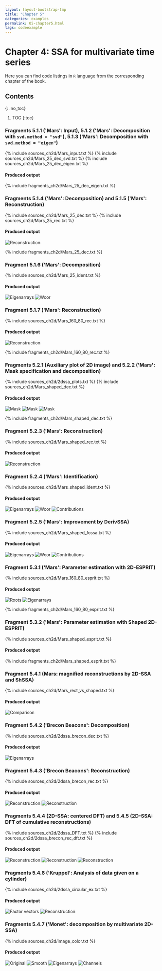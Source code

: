 ```yaml
---
layout: layout-bootstrap-tmp
title: "Chapter 5"
categories: examples
permalink: 05-chapter5.html
tags: codeexample
---
```


# Chapter 4: SSA for multivariate time series

Here you can find code listings in `R` language from the corresponding chapter of the book.

## Contents
{: .no_toc}
1. TOC
{:toc}

### Fragments 5.1.1 ('Mars': Input), 5.1.2 ('Mars': Decomposition with `svd.method = "svd"`), 5.1.3 ('Mars': Decomposition with `svd.method = "eigen"`)

{% include sources_ch2d/Mars_input.txt %}
{% include sources_ch2d/Mars_25_dec_svd.txt %}
{% include sources_ch2d/Mars_25_dec_eigen.txt %}

#### Produced output

{% include fragments_ch2d/Mars_25_dec_eigen.txt %}

### Fragments 5.1.4 ('Mars': Decomposition) and 5.1.5 ('Mars': Reconstruction)

{% include sources_ch2d/Mars_25_dec.txt %}
{% include sources_ch2d/Mars_25_rec.txt %}

#### Produced output

![Reconstruction](img/img_ch2d/Mars_25_rec.svg)

{% include fragments_ch2d/Mars_25_dec.txt %}

### Fragment 5.1.6 ('Mars': Decomposition)

{% include sources_ch2d/Mars_25_ident.txt %}

#### Produced output

![Eigenarrays](img/img_ch2d/Mars_25_ident_psi.svg)
![Wcor](img/img_ch2d/Mars_25_ident_wcor.svg)

### Fragment 5.1.7 ('Mars': Reconstruction)

{% include sources_ch2d/Mars_160_80_rec.txt %}

#### Produced output

![Reconstruction](img/img_ch2d/Mars_160_80_rec.svg)

{% include fragments_ch2d/Mars_160_80_rec.txt %}

### Fragments 5.2.1 (Auxiliary plot of 2D image) and 5.2.2 ('Mars': Mask specification and decomposition)

{% include sources_ch2d/2dssa_plots.txt %}
{% include sources_ch2d/Mars_shaped_dec.txt %}

#### Produced output

![Mask](img/img_ch2d/Mars_shaped_mask_0.svg) ![Mask](img/img_ch2d/Mars_shaped_mask_1.svg) ![Mask](img/img_ch2d/Mars_shaped_mask_res.svg)

{% include fragments_ch2d/Mars_shaped_dec.txt %}

### Fragment 5.2.3 ('Mars': Reconstruction)

{% include sources_ch2d/Mars_shaped_rec.txt %}

#### Produced output

![Reconstruction](img/img_ch2d/Mars_shaped_rec.svg)

### Fragment 5.2.4 ('Mars': Identification)

{% include sources_ch2d/Mars_shaped_ident.txt %}

#### Produced output

![Eigenarrays](img/img_ch2d/Mars_shaped_ident_psi.svg)
![Wcor](img/img_ch2d/Mars_shaped_ident_wcor.svg)
![Contributions](img/img_ch2d/Mars_shaped_eval.svg)

### Fragment 5.2.5 ('Mars': Improvement by DerivSSA)

{% include sources_ch2d/Mars_shaped_fossa.txt %}

#### Produced output

![Eigenarrays](img/img_ch2d/Mars_shaped_fossa_ident_psi.svg)
![Wcor](img/img_ch2d/Mars_shaped_fossa_ident_wcor.svg)
![Contributions](img/img_ch2d/Mars_shaped_fossa_eval.svg)

### Fragment 5.3.1 ('Mars': Parameter estimation with 2D-ESPRIT)

{% include sources_ch2d/Mars_160_80_esprit.txt %}

#### Produced output

![Roots](img/img_ch2d/Mars_160_80_esprit.svg)
![Eigenarrays](img/img_ch2d/Mars_160_80_psi.svg)

{% include fragments_ch2d/Mars_160_80_esprit.txt %}

### Fragment 5.3.2 ('Mars': Parameter estimation with Shaped 2D-ESPRIT)

{% include sources_ch2d/Mars_shaped_esprit.txt %}

#### Produced output

{% include fragments_ch2d/Mars_shaped_esprit.txt %}

### Fragment 5.4.1 (Mars: magnified reconstructions by 2D-SSA and ShSSA)

{% include sources_ch2d/Mars_rect_vs_shaped.txt %}

#### Produced output

![Comparison](img/img_ch2d/Mars_rect_vs_shaped.svg)

### Fragment 5.4.2 ('Brecon Beacons': Decomposition)

{% include sources_ch2d/2dssa_brecon_dec.txt %}

#### Produced output

![Eigenarrays](img/img_ch2d/2dssa_brecon_ident_psi.svg)

### Fragment 5.4.3 ('Brecon Beacons': Reconstruction)

{% include sources_ch2d/2dssa_brecon_rec.txt %}

#### Produced output

![Reconstruction](img/img_ch2d/2dssa_brecon_rec.svg)
![Reconstruction](img/img_ch2d/2dssa_brecon_rec_cumsum.svg)

### Fragments 5.4.4 (2D-SSA: centered DFT) and 5.4.5 (2D-SSA: DFT of cumulative reconstructions)

{% include sources_ch2d/2dssa_DFT.txt %}
{% include sources_ch2d/2dssa_brecon_rec_dft.txt %}

#### Produced output

![Reconstruction](img/img_ch2d/brecon_rec_cumrest1_dft.svg)
![Reconstruction](img/img_ch2d/brecon_rec_cumrest2_dft.svg)
![Reconstruction](img/img_ch2d/brecon_rec_cumrest3_dft.svg)

### Fragments 5.4.6 ('Kruppel': Analysis of data given on a cylinder)

{% include sources_ch2d/2dssa_circular_ex.txt %}

#### Produced output

![Factor vectors](img/img_ch2d/circular_factor.svg)
![Reconstruction](img/img_ch2d/circular_reconstructed.svg)

### Fragments 5.4.7 ('Monet': decomposition by multivariate 2D-SSA)

{% include sources_ch2d/image_color.txt %}

#### Produced output

![Original](img/img_ch2d/image_color.svg)
![Smooth](img/img_ch2d/image_rec_color.svg)
![Eigenarrays](img/img_ch2d/image_eigen.svg)
![Channels](img/img_ch2d/image_res.svg)

